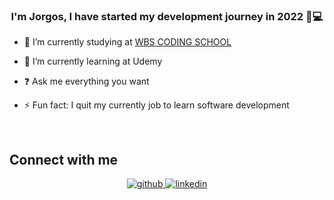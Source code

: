 
### <div align="center">I'm Jorgos, I have started my development journey in 2022 🌱💻</div>  
  

- 🔭 I’m currently studying at [WBS CODING SCHOOL](https://www.wbscodingschool.com/web-app-development-bootcamp/)  
  

- 🌱 I’m currently learning at Udemy 
  

- ❓ Ask me everything you want  
  

- ⚡ Fun fact: I quit my currently job to learn software development  
  

<br/>  


## Connect with me  
<div align="center">
<a href="https://github.com/JorgoPapapostolu" target="_blank">
<img src=https://img.shields.io/badge/github-%2324292e.svg?&style=for-the-badge&logo=github&logoColor=white alt=github style="margin-bottom: 5px;" />
</a>
<a href="https://linkedin.com/in/jorgos-papapostolu-01a38b1a3" target="_blank">
<img src=https://img.shields.io/badge/linkedin-%231E77B5.svg?&style=for-the-badge&logo=linkedin&logoColor=white alt=linkedin style="margin-bottom: 5px;" />
</a>  
</div>  
  
